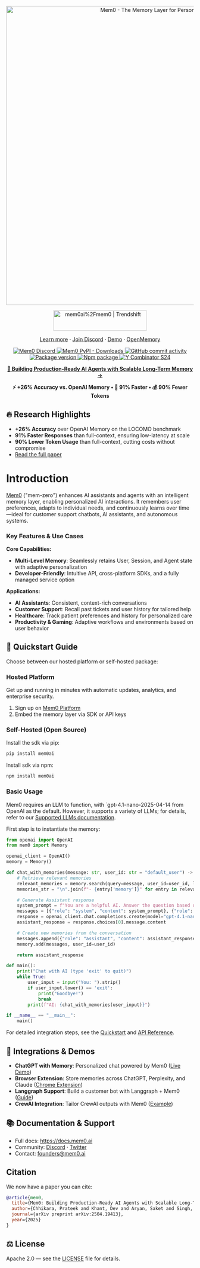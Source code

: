 <p align="center">
  <a href="https://github.com/mem0ai/mem0">
    <img src="docs/images/banner-sm.png" width="800px" alt="Mem0 - The Memory Layer for Personalized AI">
  </a>
</p>
<p align="center" style="display: flex; justify-content: center; gap: 20px; align-items: center;">
  <a href="https://trendshift.io/repositories/11194" target="blank">
    <img src="https://trendshift.io/api/badge/repositories/11194" alt="mem0ai%2Fmem0 | Trendshift" width="250" height="55"/>
  </a>
</p>

<p align="center">
  <a href="https://mem0.ai">Learn more</a>
  ·
  <a href="https://mem0.dev/DiG">Join Discord</a>
  ·
  <a href="https://mem0.dev/demo">Demo</a>
  ·
  <a href="https://mem0.dev/openmemory">OpenMemory</a>
</p>

<p align="center">
  <a href="https://mem0.dev/DiG">
    <img src="https://img.shields.io/badge/Discord-%235865F2.svg?&logo=discord&logoColor=white" alt="Mem0 Discord">
  </a>
  <a href="https://pepy.tech/project/mem0ai">
    <img src="https://img.shields.io/pypi/dm/mem0ai" alt="Mem0 PyPI - Downloads">
  </a>
  <a href="https://github.com/mem0ai/mem0">
    <img src="https://img.shields.io/github/commit-activity/m/mem0ai/mem0?style=flat-square" alt="GitHub commit activity">
  </a>
  <a href="https://pypi.org/project/mem0ai" target="blank">
    <img src="https://img.shields.io/pypi/v/mem0ai?color=%2334D058&label=pypi%20package" alt="Package version">
  </a>
  <a href="https://www.npmjs.com/package/mem0ai" target="blank">
    <img src="https://img.shields.io/npm/v/mem0ai" alt="Npm package">
  </a>
  <a href="https://www.ycombinator.com/companies/mem0">
    <img src="https://img.shields.io/badge/Y%20Combinator-S24-orange?style=flat-square" alt="Y Combinator S24">
  </a>
</p>

<p align="center">
  <a href="https://mem0.ai/research"><strong>📄 Building Production-Ready AI Agents with Scalable Long-Term Memory →</strong></a>
</p>
<p align="center">
  <strong>⚡ +26% Accuracy vs. OpenAI Memory • 🚀 91% Faster • 💰 90% Fewer Tokens</strong>
</p>

##  🔥 Research Highlights
- **+26% Accuracy** over OpenAI Memory on the LOCOMO benchmark
- **91% Faster Responses** than full-context, ensuring low-latency at scale
- **90% Lower Token Usage** than full-context, cutting costs without compromise
- [Read the full paper](https://mem0.ai/research)

# Introduction

[Mem0](https://mem0.ai) ("mem-zero") enhances AI assistants and agents with an intelligent memory layer, enabling personalized AI interactions. It remembers user preferences, adapts to individual needs, and continuously learns over time—ideal for customer support chatbots, AI assistants, and autonomous systems.

### Key Features & Use Cases

**Core Capabilities:**
- **Multi-Level Memory**: Seamlessly retains User, Session, and Agent state with adaptive personalization
- **Developer-Friendly**: Intuitive API, cross-platform SDKs, and a fully managed service option

**Applications:**
- **AI Assistants**: Consistent, context-rich conversations
- **Customer Support**: Recall past tickets and user history for tailored help
- **Healthcare**: Track patient preferences and history for personalized care
- **Productivity & Gaming**: Adaptive workflows and environments based on user behavior

## 🚀 Quickstart Guide <a name="quickstart"></a>

Choose between our hosted platform or self-hosted package:

### Hosted Platform

Get up and running in minutes with automatic updates, analytics, and enterprise security.

1. Sign up on [Mem0 Platform](https://app.mem0.ai)
2. Embed the memory layer via SDK or API keys

### Self-Hosted (Open Source)

Install the sdk via pip:

```bash
pip install mem0ai
```

Install sdk via npm:
```bash
npm install mem0ai
```

### Basic Usage

Mem0 requires an LLM to function, with `gpt-4.1-nano-2025-04-14 from OpenAI as the default. However, it supports a variety of LLMs; for details, refer to our [Supported LLMs documentation](https://docs.mem0.ai/components/llms/overview).

First step is to instantiate the memory:

```python
from openai import OpenAI
from mem0 import Memory

openai_client = OpenAI()
memory = Memory()

def chat_with_memories(message: str, user_id: str = "default_user") -> str:
    # Retrieve relevant memories
    relevant_memories = memory.search(query=message, user_id=user_id, limit=3)
    memories_str = "\n".join(f"- {entry['memory']}" for entry in relevant_memories["results"])

    # Generate Assistant response
    system_prompt = f"You are a helpful AI. Answer the question based on query and memories.\nUser Memories:\n{memories_str}"
    messages = [{"role": "system", "content": system_prompt}, {"role": "user", "content": message}]
    response = openai_client.chat.completions.create(model="gpt-4.1-nano-2025-04-14", messages=messages)
    assistant_response = response.choices[0].message.content

    # Create new memories from the conversation
    messages.append({"role": "assistant", "content": assistant_response})
    memory.add(messages, user_id=user_id)

    return assistant_response

def main():
    print("Chat with AI (type 'exit' to quit)")
    while True:
        user_input = input("You: ").strip()
        if user_input.lower() == 'exit':
            print("Goodbye!")
            break
        print(f"AI: {chat_with_memories(user_input)}")

if __name__ == "__main__":
    main()
```

For detailed integration steps, see the [Quickstart](https://docs.mem0.ai/quickstart) and [API Reference](https://docs.mem0.ai/api-reference).

## 🔗 Integrations & Demos

- **ChatGPT with Memory**: Personalized chat powered by Mem0 ([Live Demo](https://mem0.dev/demo))
- **Browser Extension**: Store memories across ChatGPT, Perplexity, and Claude ([Chrome Extension](https://chromewebstore.google.com/detail/onihkkbipkfeijkadecaafbgagkhglop?utm_source=item-share-cb))
- **Langgraph Support**: Build a customer bot with Langgraph + Mem0 ([Guide](https://docs.mem0.ai/integrations/langgraph))
- **CrewAI Integration**: Tailor CrewAI outputs with Mem0 ([Example](https://docs.mem0.ai/integrations/crewai))

## 📚 Documentation & Support

- Full docs: https://docs.mem0.ai
- Community: [Discord](https://mem0.dev/DiG) · [Twitter](https://x.com/mem0ai)
- Contact: founders@mem0.ai

## Citation

We now have a paper you can cite:

```bibtex
@article{mem0,
  title={Mem0: Building Production-Ready AI Agents with Scalable Long-Term Memory},
  author={Chhikara, Prateek and Khant, Dev and Aryan, Saket and Singh, Taranjeet and Yadav, Deshraj},
  journal={arXiv preprint arXiv:2504.19413},
  year={2025}
}
```

## ⚖️ License

Apache 2.0 — see the [LICENSE](https://github.com/mem0ai/mem0/blob/main/LICENSE) file for details.